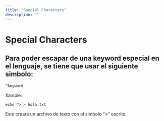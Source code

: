 ```yaml
---
title: "Special Characters"
description: ""
---
```


Special Characters
==================

Para poder escapar de una keyword especial en el lenguaje, se tiene que usar el siguiente simbolo:
--------------------------------------------------------------------------------------------------

`^keyword`

Xample:

`echo ^> > hola.txt`

Esto creara un archivo de texto con el simbolo ">" escrito.
